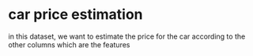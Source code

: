 # car price estimation 
 in this dataset, we want to estimate the price for the car according to the other columns which are the features 

